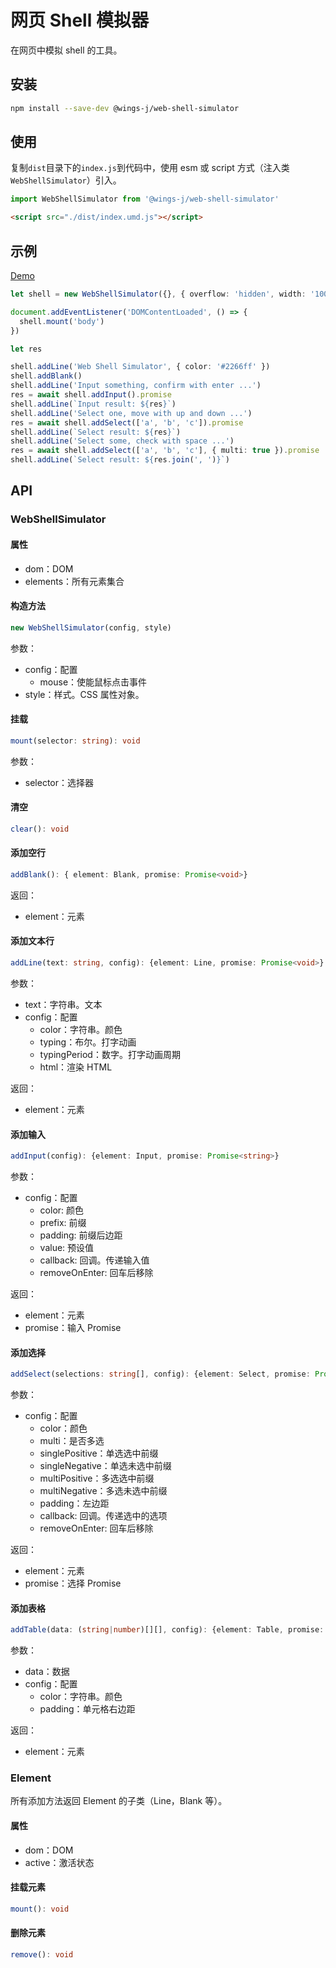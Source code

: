 # 网页 Shell 模拟器

在网页中模拟 shell 的工具。

## 安装

```sh
npm install --save-dev @wings-j/web-shell-simulator
```

## 使用

复制`dist`目录下的`index.js`到代码中，使用 esm 或 script 方式（注入类`WebShellSimulator`）引入。

```ts
import WebShellSimulator from '@wings-j/web-shell-simulator'
```

```html
<script src="./dist/index.umd.js"></script>
```

## 示例

[Demo](https://wingsj0.github.io/web-shell-simulator/)

```ts
let shell = new WebShellSimulator({}, { overflow: 'hidden', width: '100%', height: '100%', 'padding-bottom': '100px', 'font-size': '16px' })

document.addEventListener('DOMContentLoaded', () => {
  shell.mount('body')
})

let res

shell.addLine('Web Shell Simulator', { color: '#2266ff' })
shell.addBlank()
shell.addLine('Input something, confirm with enter ...')
res = await shell.addInput().promise
shell.addLine(`Input result: ${res}`)
shell.addLine('Select one, move with up and down ...')
res = await shell.addSelect(['a', 'b', 'c']).promise
shell.addLine(`Select result: ${res}`)
shell.addLine('Select some, check with space ...')
res = await shell.addSelect(['a', 'b', 'c'], { multi: true }).promise
shell.addLine(`Select result: ${res.join(', ')}`)
```

## API

### WebShellSimulator

#### 属性

- dom：DOM
- elements：所有元素集合

#### 构造方法

```ts
new WebShellSimulator(config, style)
```

参数：

- config：配置
  - mouse：使能鼠标点击事件
- style：样式。CSS 属性对象。

#### 挂载

```ts
mount(selector: string): void
```

参数：

- selector：选择器

#### 清空

```ts
clear(): void
```

#### 添加空行

```ts
addBlank(): { element: Blank, promise: Promise<void>}
```

返回：

- element：元素

#### 添加文本行

```ts
addLine(text: string, config): {element: Line, promise: Promise<void>}
```

参数：

- text：字符串。文本
- config：配置
  - color：字符串。颜色
  - typing：布尔。打字动画
  - typingPeriod：数字。打字动画周期
  - html：渲染 HTML

返回：

- element：元素

#### 添加输入

```ts
addInput(config): {element: Input, promise: Promise<string>}
```

参数：

- config：配置
  - color: 颜色
  - prefix: 前缀
  - padding: 前缀后边距
  - value: 预设值
  - callback: 回调。传递输入值
  - removeOnEnter: 回车后移除

返回：

- element：元素
- promise：输入 Promise

#### 添加选择

```ts
addSelect(selections: string[], config): {element: Select, promise: Promise<string|string[]>}
```

参数：

- config：配置
  - color：颜色
  - multi：是否多选
  - singlePositive：单选选中前缀
  - singleNegative：单选未选中前缀
  - multiPositive：多选选中前缀
  - multiNegative：多选未选中前缀
  - padding：左边距
  - callback: 回调。传递选中的选项
  - removeOnEnter: 回车后移除

返回：

- element：元素
- promise：选择 Promise

#### 添加表格

```ts
addTable(data: (string|number)[][], config): {element: Table, promise: Promise<void>}
```

参数：

- data：数据
- config：配置
  - color：字符串。颜色
  - padding：单元格右边距

返回：

- element：元素

### Element

所有添加方法返回 Element 的子类（Line，Blank 等）。

#### 属性

- dom：DOM
- active：激活状态

#### 挂载元素

```ts
mount(): void
```

#### 删除元素

```ts
remove(): void
```
